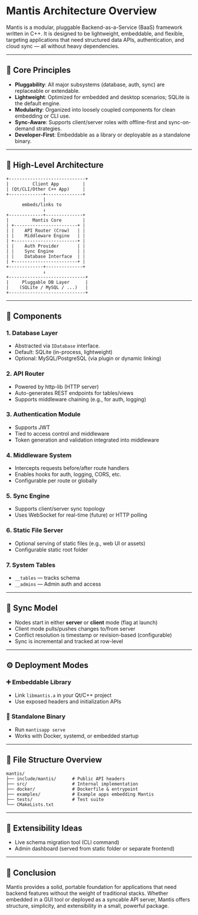 
# Mantis Architecture Overview

Mantis is a modular, pluggable Backend-as-a-Service (BaaS) framework written in C++. It is designed to be lightweight, embeddable, and flexible, targeting applications that need structured data APIs, authentication, and cloud sync — all without heavy dependencies.

---

## 📐 Core Principles

- **Pluggability**: All major subsystems (database, auth, sync) are replaceable or extendable.
- **Lightweight**: Optimized for embedded and desktop scenarios; SQLite is the default engine.
- **Modularity**: Organized into loosely coupled components for clean embedding or CLI use.
- **Sync-Aware**: Supports client/server roles with offline-first and sync-on-demand strategies.
- **Developer-First**: Embeddable as a library or deployable as a standalone binary.

---

## 🧱 High-Level Architecture

```
+-----------------------------+
|         Client App         |
| (Qt/CLI/Other C++ App)     |
+-------------+--------------+
              |
      embeds/links to
              ↓
+-------------+--------------+
|         Mantis Core        |
| +------------------------+ |
| |    API Router (Crow)   | |
| |    Middleware Engine   | |
| +------------------------+ |
| |    Auth Provider       | |
| |    Sync Engine         | |
| |    Database Interface  | |
| +------------------------+ |
+-------------+--------------+
              ↓
+-----------------------------+
|     Pluggable DB Layer      |
|    (SQLite / MySQL / ...)   |
+-----------------------------+
```

---

## 🧩 Components

### 1. **Database Layer**
- Abstracted via `IDatabase` interface.
- Default: SQLite (in-process, lightweight)
- Optional: MySQL/PostgreSQL (via plugin or dynamic linking)

### 2. **API Router**
- Powered by http-lib (HTTP server)
- Auto-generates REST endpoints for tables/views
- Supports middleware chaining (e.g., for auth, logging)

### 3. **Authentication Module**
- Supports JWT
- Tied to access control and middleware
- Token generation and validation integrated into middleware

### 4. **Middleware System**
- Intercepts requests before/after route handlers
- Enables hooks for auth, logging, CORS, etc.
- Configurable per route or globally

### 5. **Sync Engine**
- Supports client/server sync topology
- Uses WebSocket for real-time (future) or HTTP polling

### 6. **Static File Server**
- Optional serving of static files (e.g., web UI or assets)
- Configurable static root folder

### 7. **System Tables**
- `__tables`  — tracks schema
- `__admins` — Admin auth and access

---

## 🔄 Sync Model

- Nodes start in either **server** or **client** mode (flag at launch)
- Client mode pulls/pushes changes to/from server
- Conflict resolution is timestamp or revision-based (configurable)
- Sync is incremental and tracked at row-level

---

## ⚙️ Deployment Modes

### ➕ Embeddable Library
- Link `libmantis.a` in your Qt/C++ project
- Use exposed headers and initialization APIs

### 🚀 Standalone Binary
- Run `mantisapp serve`
- Works with Docker, systemd, or embedded startup

---

## 📁 File Structure Overview

```
mantis/
├── include/mantis/      # Public API headers
├── src/                 # Internal implementation
├── docker/              # Dockerfile & entrypoint
├── examples/            # Example apps embedding Mantis
├── tests/               # Test suite
└── CMakeLists.txt
```

---

## 📌 Extensibility Ideas

- Live schema migration tool (CLI command)
- Admin dashboard (served from static folder or separate frontend)

---

## 🏁 Conclusion

Mantis provides a solid, portable foundation for applications that need backend features without the weight of traditional stacks. Whether embedded in a GUI tool or deployed as a syncable API server, Mantis offers structure, simplicity, and extensibility in a small, powerful package.

